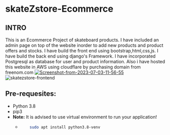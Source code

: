 # skateZstore-Ecommerce
## INTRO
This is an Ecommerce Project of skateboard products.
I have included an admin page on top of the website inorder to add new products and product offers and stocks.
I have build the front end using bootstrap,html,css,js.
I have build the back end using django's Framework.
I have incorporated Postgresql as database for user and product information.
Also i have hosted this website in AWS using cloudflare by purchasing domain from freenom.com
<a href="https://ibb.co/dJyhKC9"><img src="https://i.ibb.co/dJyhKC9/Screenshot-from-2023-07-03-11-56-55.png" alt="Screenshot-from-2023-07-03-11-56-55" border="0"></a>
![skatezstore-frontend](https://drive.google.com/file/d/1cBQ9BOSOEbpPj5t_tao-3bM3d1D1sxpe/view?usp=drive_link.png)
## Pre-requesites:
- Python 3.8
- pip3
- **Note:** It is advised to use virtual environment to run your application!
  - ```bash
        sudo apt install python3.8-venv
    ```

